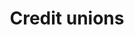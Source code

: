---
title: Credit unions
longTitle: 'Credit unions'
tags:
- gccommon
narrowerTerm:
- "[[Financial institutions]]"
relatedTerm:
- "[[Cooperatives Financing companies]]"
---